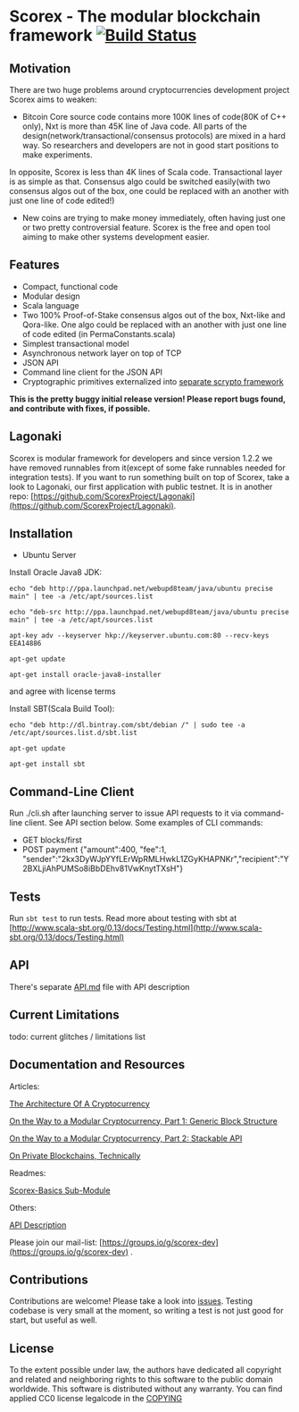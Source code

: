 Scorex - The modular blockchain framework [![Build Status](http://23.94.190.226:8080/buildStatus/icon?job=scorex/master)](http://23.94.190.226:8080/job/scorex/branch/master)
=========================

Motivation
----------

There are two huge problems around cryptocurrencies development project Scorex aims to weaken:

* Bitcoin Core source code contains more 100K lines of code(80K of C++ only), Nxt is more than 45K
 line of Java code. All parts of the design(network/transactional/consensus protocols) are mixed in a hard way.
 So researchers and developers are not in good start positions to make experiments.

 In opposite, Scorex is less than 4K lines of Scala code. Transactional layer is as simple as that. Consensus algo
 could be switched easily(with two consensus algos out of the box, one could be replaced with an another with
  just one line of code edited!)

* New coins are trying to make money immediately, often having just one or two pretty controversial
 feature. Scorex is the free and open tool aiming to make other systems development easier.

Features
--------

* Compact, functional code
* Modular design
* Scala language
* Two 100% Proof-of-Stake consensus algos out of the box, Nxt-like and Qora-like. One algo could be replaced
with an another with just one line of code edited (in PermaConstants.scala)
* Simplest transactional model
* Asynchronous network layer on top of TCP
* JSON API
* Command line client for the JSON API
* Cryptographic primitives externalized into [separate scrypto framework](https://github.com/ScorexProject/scrypto)


**This is the pretty buggy initial release version! Please report bugs found, and contribute with
fixes, if possible.**

Lagonaki
--------
Scorex is modular framework for developers and since version 1.2.2 we have removed
runnables from it(except of some fake runnables needed for integration tests). If you want
to run something built on top of Scorex, take a look to Lagonaki, our first application with
public testnet. It is in another repo: [https://github.com/ScorexProject/Lagonaki](https://github.com/ScorexProject/Lagonaki).




Installation
------------

* Ubuntu Server

Install Oracle Java8 JDK:

`echo "deb http://ppa.launchpad.net/webupd8team/java/ubuntu precise main" | tee -a /etc/apt/sources.list`

`echo "deb-src http://ppa.launchpad.net/webupd8team/java/ubuntu precise main" | tee -a /etc/apt/sources.list`

`apt-key adv --keyserver hkp://keyserver.ubuntu.com:80 --recv-keys EEA14886`

`apt-get update`

`apt-get install oracle-java8-installer`

and agree with license terms

Install SBT(Scala Build Tool):

`echo "deb http://dl.bintray.com/sbt/debian /" | sudo tee -a /etc/apt/sources.list.d/sbt.list`

`apt-get update`

`apt-get install sbt`


Command-Line Client
-------------------

Run ./cli.sh after launching server to issue API requests to it via command-line client. See API section below.
Some examples of CLI commands:

 * GET blocks/first
 * POST payment {"amount":400, "fee":1, "sender":"2kx3DyWJpYYfLErWpRMLHwkL1ZGyKHAPNKr","recipient":"Y2BXLjiAhPUMSo8iBbDEhv81VwKnytTXsH"}


Tests
---

Run `sbt test` to run tests.
Read more about testing with sbt at [http://www.scala-sbt.org/0.13/docs/Testing.html](http://www.scala-sbt.org/0.13/docs/Testing.html)

API
---

There's separate [API.md](docs/API.md) file with API description


Current Limitations
-------------------

todo: current glitches / limitations list


Documentation and Resources
---------------------------

Articles:

[The Architecture Of A Cryptocurrency](docs/articles/components.md)

[On the Way to a Modular Cryptocurrency, Part 1: Generic Block Structure](docs/articles/modular1.md)

[On the Way to a Modular Cryptocurrency, Part 2: Stackable API](docs/articles/modular2.md)

[On Private Blockchains, Technically](docs/artices/private-chains.md)

Readmes:

[Scorex-Basics Sub-Module](scorex-basics/README.md)

Others:

[API Description](docs/API.md)

Please join our mail-list: [https://groups.io/g/scorex-dev](https://groups.io/g/scorex-dev) .


Contributions
-------------

Contributions are welcome! Please take a look into [issues](https://github.com/ConsensusResearch/Scorex-Lagonaki/issues).
 Testing codebase is very small at the moment, so writing a test is not just good for start, but useful as well.

License
-------

To the extent possible under law, the authors have dedicated all copyright and related and neighboring
rights to this software to the public domain worldwide. This software is distributed without any warranty.
You can find applied CC0 license legalcode in the [COPYING](COPYING)
